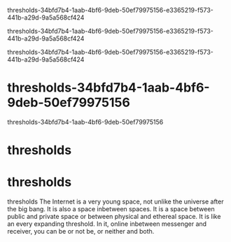 thresholds-34bfd7b4-1aab-4bf6-9deb-50ef79975156-e3365219-f573-441b-a29d-9a5a568cf424

thresholds-34bfd7b4-1aab-4bf6-9deb-50ef79975156-e3365219-f573-441b-a29d-9a5a568cf424

thresholds-34bfd7b4-1aab-4bf6-9deb-50ef79975156-e3365219-f573-441b-a29d-9a5a568cf424

# thresholds-34bfd7b4-1aab-4bf6-9deb-50ef79975156

thresholds-34bfd7b4-1aab-4bf6-9deb-50ef79975156

# thresholds

# thresholds

thresholds The Internet is a very young space, not unlike the universe after the big bang. It is also a space inbetween spaces. It is a space between public and private space or between physical and ethereal space. It is like an every expanding threshold. In it, online inbetween messenger and receiver, you can be or not be, or neither and both.